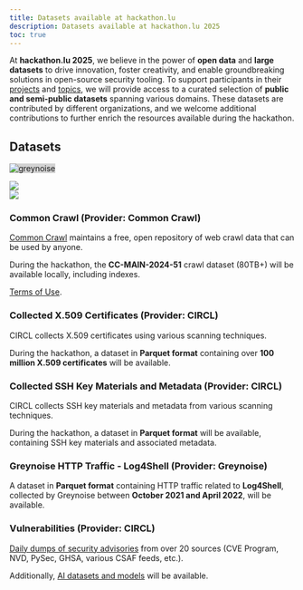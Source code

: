 ```yaml
---
title: Datasets available at hackathon.lu
description: Datasets available at hackathon.lu 2025
toc: true
---
```


At **hackathon.lu 2025**, we believe in the power of **open data** and **large datasets** to drive innovation, foster creativity, and enable groundbreaking solutions in open-source security tooling. To support participants in their [projects](/projects/) and [topics](/topics/), we will provide access to a curated selection of **public and semi-public datasets** spanning various domains. These datasets are contributed by different organizations, and we welcome additional contributions to further enrich the resources available during the hackathon.

## Datasets 

<img src="/images/greynoise-logo.svg" alt="greynoise" style="background-color: lightgray;"/>

![](/images/circl-logo.png)  
![](/images/common-crawl.svg)  

### Common Crawl (Provider: Common Crawl)

[Common Crawl](https://commoncrawl.org/) maintains a free, open repository of web crawl data that can be used by anyone.

During the hackathon, the **CC-MAIN-2024-51** crawl dataset (80TB+) will be available locally, including indexes.

[Terms of Use](https://commoncrawl.org/terms-of-use).

### Collected X.509 Certificates (Provider: CIRCL)

CIRCL collects X.509 certificates using various scanning techniques.  

During the hackathon, a dataset in **Parquet format** containing over **100 million X.509 certificates** will be available.

### Collected SSH Key Materials and Metadata (Provider: CIRCL)

CIRCL collects SSH key materials and metadata from various scanning techniques.  

During the hackathon, a dataset in **Parquet format** will be available, containing SSH key materials and associated metadata.

### Greynoise HTTP Traffic - Log4Shell (Provider: Greynoise) 

A dataset in **Parquet format** containing HTTP traffic related to **Log4Shell**, collected by Greynoise between **October 2021 and April 2022**, will be available.

### Vulnerabilities (Provider: CIRCL)

[Daily dumps of security advisories](https://vulnerability.circl.lu/dumps/) from over 20 sources (CVE Program, NVD, PySec, GHSA, various CSAF feeds, etc.).

Additionally, [AI datasets and models](https://huggingface.co/CIRCL) will be available.

